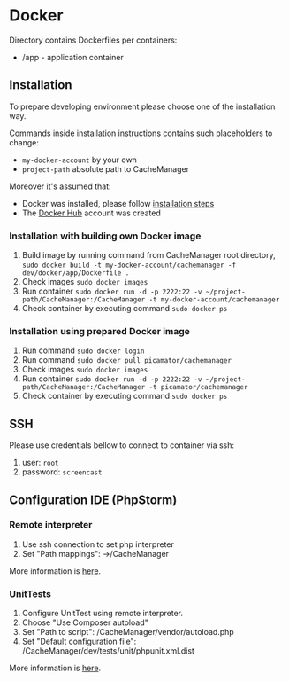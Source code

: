 Docker
======
Directory contains Dockerfiles per containers:
* /app - application container

Installation
------------
To prepare developing environment please choose one of the installation way.

Commands inside installation instructions contains such placeholders to change:
* `my-docker-account` by your own
* `project-path` absolute path to CacheManager

Moreover it's assumed that:
* Docker was installed, please follow [installation steps](https://docs.docker.com/engine/installation/)
* The [Docker Hub](https://hub.docker.com/) account was created

### Installation with building own Docker image
1. Build image by running command from CacheManager root directory, `sudo docker build -t my-docker-account/cachemanager -f dev/docker/app/Dockerfile .`
2. Check images `sudo docker images`
3. Run container `sudo docker run -d -p 2222:22 -v ~/project-path/CacheManager:/CacheManager -t my-docker-account/cachemanager`
4. Check container by executing command `sudo docker ps`

### Installation using prepared Docker image
1. Run command `sudo docker login`
2. Run command `sudo docker pull picamator/cachemanager`
3. Check images `sudo docker images`
4. Run container `sudo docker run -d -p 2222:22 -v ~/project-path/CacheManager:/CacheManager -t picamator/cachemanager`
5. Check container by executing command `sudo docker ps`

SSH
---
Please use credentials bellow to connect to container via ssh:

1. user: `root`
2. password: `screencast`

Configuration IDE (PhpStorm)
---------------------------- 
### Remote interpreter
1. Use ssh connection to set php interpreter
2. Set "Path mappings": <progect root>->/CacheManager

More information is [here](https://confluence.jetbrains.com/display/PhpStorm/Working+with+Remote+PHP+Interpreters+in+PhpStorm).

### UnitTests
1. Configure UnitTest using remote interpreter. 
2. Choose "Use Composer autoload"
3. Set "Path to script": /CacheManager/vendor/autoload.php
4. Set "Default configuration file": /CacheManager/dev/tests/unit/phpunit.xml.dist

More information is [here](https://confluence.jetbrains.com/display/PhpStorm/Running+PHPUnit+tests+over+SSH+on+a+remote+server+with+PhpStorm).
